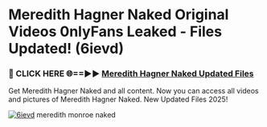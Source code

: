 # Meredith Hagner Naked Original Videos 0nlyFans Leaked - Files Updated! (6ievd)

<h3>🔴 CLICK HERE 🌐==►► <a href="https://tinyurl.com/up5wt9bj" rel="nofollow">Meredith Hagner Naked Updated Files</a></h3>

Get Meredith Hagner Naked and all content. Now you can access all videos and pictures of Meredith Hagner Naked. New Updated Files 2025!

[![6ievd](https://i.imgur.com/ABiUzMV.gif)](https://tinyurl.com/up5wt9bj)
meredith monroe naked